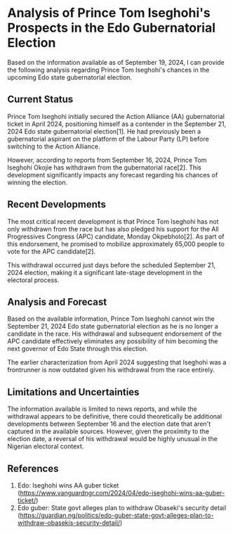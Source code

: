 # Analysis of Prince Tom Iseghohi's Prospects in the Edo Gubernatorial Election

Based on the information available as of September 19, 2024, I can provide the following analysis regarding Prince Tom Iseghohi's chances in the upcoming Edo state gubernatorial election.

## Current Status

Prince Tom Iseghohi initially secured the Action Alliance (AA) gubernatorial ticket in April 2024, positioning himself as a contender in the September 21, 2024 Edo state gubernatorial election[1]. He had previously been a gubernatorial aspirant on the platform of the Labour Party (LP) before switching to the Action Alliance.

However, according to reports from September 16, 2024, Prince Tom Iseghohi Okojie has withdrawn from the gubernatorial race[2]. This development significantly impacts any forecast regarding his chances of winning the election.

## Recent Developments

The most critical recent development is that Prince Tom Iseghohi has not only withdrawn from the race but has also pledged his support for the All Progressives Congress (APC) candidate, Monday Okpebholo[2]. As part of this endorsement, he promised to mobilize approximately 65,000 people to vote for the APC candidate[2].

This withdrawal occurred just days before the scheduled September 21, 2024 election, making it a significant late-stage development in the electoral process.

## Analysis and Forecast

Based on the available information, Prince Tom Iseghohi cannot win the September 21, 2024 Edo state gubernatorial election as he is no longer a candidate in the race. His withdrawal and subsequent endorsement of the APC candidate effectively eliminates any possibility of him becoming the next governor of Edo State through this election.

The earlier characterization from April 2024 suggesting that Iseghohi was a frontrunner is now outdated given his withdrawal from the race entirely.

## Limitations and Uncertainties

The information available is limited to news reports, and while the withdrawal appears to be definitive, there could theoretically be additional developments between September 16 and the election date that aren't captured in the available sources. However, given the proximity to the election date, a reversal of his withdrawal would be highly unusual in the Nigerian electoral context.

## References

1. Edo: Iseghohi wins AA guber ticket (https://www.vanguardngr.com/2024/04/edo-iseghohi-wins-aa-guber-ticket/)
2. Edo guber: State govt alleges plan to withdraw Obaseki's security detail (https://guardian.ng/politics/edo-guber-state-govt-alleges-plan-to-withdraw-obasekis-security-detail/)